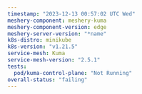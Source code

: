 ```yaml
---
timestamp: "2023-12-13 00:57:02 UTC Wed"
meshery-component: meshery-kuma
meshery-component-version: edge
meshery-server-version: "*name"
k8s-distro: minikube
k8s-version: "v1.21.5"
service-mesh: Kuma
service-mesh-version: "2.5.1"
tests:
  pod/kuma-control-plane: "Not Running"
overall-status: "failing"
---
```

